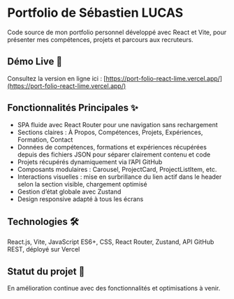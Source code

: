 # Portfolio de Sébastien LUCAS

Code source de mon portfolio personnel développé avec React et Vite, pour présenter mes compétences, projets et parcours aux recruteurs.

## Démo Live 🚀

Consultez la version en ligne ici : [https://port-folio-react-lime.vercel.app/](https://port-folio-react-lime.vercel.app/)

## Fonctionnalités Principales ✨

- SPA fluide avec React Router pour une navigation sans rechargement  
- Sections claires : À Propos, Compétences, Projets, Expériences, Formation, Contact  
- Données de compétences, formations et expériences récupérées depuis des fichiers JSON pour séparer clairement contenu et code  
- Projets récupérés dynamiquement via l’API GitHub  
- Composants modulaires : Carousel, ProjectCard, ProjectListItem, etc.  
- Interactions visuelles : mise en surbrillance du lien actif dans le header selon la section visible, chargement optimisé  
- Gestion d’état globale avec Zustand  
- Design responsive adapté à tous les écrans

## Technologies 🛠️

React.js, Vite, JavaScript ES6+, CSS, React Router, Zustand, API GitHub REST, déployé sur Vercel

## Statut du projet 🚧

En amélioration continue avec des fonctionnalités et optimisations à venir.
